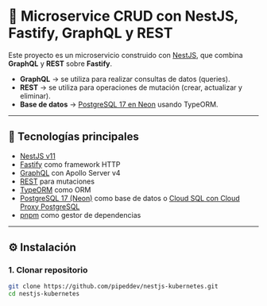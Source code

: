 # 🚀 Microservice CRUD con NestJS, Fastify, GraphQL y REST

Este proyecto es un microservicio construido con [NestJS](https://nestjs.com/), que combina **GraphQL** y **REST** sobre **Fastify**.

- **GraphQL** → se utiliza para realizar consultas de datos (queries).
- **REST** → se utiliza para operaciones de mutación (crear, actualizar y eliminar).
- **Base de datos** → [PostgreSQL 17 en Neon](https://neon.tech/) usando TypeORM.

---

## 📂 Tecnologías principales

- [NestJS v11](https://docs.nestjs.com/)
- [Fastify](https://fastify.dev/) como framework HTTP
- [GraphQL](https://graphql.org/) con Apollo Server v4
- [REST](https://restfulapi.net/) para mutaciones
- [TypeORM](https://typeorm.io/) como ORM
- [PostgreSQL 17 (Neon)](https://neon.tech/) como base de datos o [ Cloud SQL con Cloud Proxy PostgreSQL]([https://neon.tech/](https://cloud.google.com/sql/docs/mysql/connect-auth-proxy?hl=es-419)) 
- [pnpm](https://pnpm.io/) como gestor de dependencias

---

## ⚙️ Instalación

### 1. Clonar repositorio

```bash
git clone https://github.com/pipeddev/nestjs-kubernetes.git
cd nestjs-kubernetes
```
